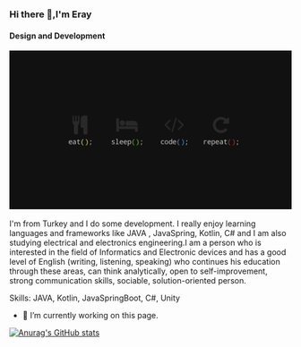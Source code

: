 ### Hi there 👋,I'm Eray 
#### Design and Development
![Design and Development](https://github.com/eraybtgn/eraybtgn/blob/main/WallpaperDog-20541095.jpg)

I'm from Turkey and I do some development. I really enjoy learning languages and frameworks like JAVA , JavaSpring, Kotlin, C# and I am also studying electrical and electronics engineering.I am a person who is interested in the field of Informatics and Electronic devices and has a good level of English (writing, listening, speaking) who continues his education through these areas, can think analytically, open to self-improvement, strong communication skills, sociable, solution-oriented person.

Skills: JAVA, Kotlin, JavaSpringBoot, C#, Unity

- 🔭 I’m currently working on this page. 






[![Anurag's GitHub stats](https://github-readme-stats.vercel.app/api?username=eraybtgn)](https://github.com/anuraghazra/github-readme-stats)





